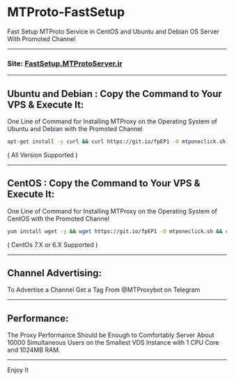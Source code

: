 # MTProto-FastSetup
Fast Setup MTProto Service in CentOS and Ubuntu and Debian OS Server With Promoted Channel
- - -
### Site: [FastSetup.MTProtoServer.ir](http://FastSetup.MTProtoServer.ir)
- - -
## Ubuntu and Debian : Copy the Command to Your VPS & Execute It:
One Line of Command for Installing MTProxy on the Operating System of Ubuntu and Debian with the Promoted Channel

```bash
apt-get install -y curl && curl https://git.io/fpEP1 -O mtponeclick.sh && chmod +x mtponeclick.sh && ./mtponeclick.sh
```
( All Version Supported )

- - -
## CentOS : Copy the Command to Your VPS & Execute It:
One Line of Command for Installing MTProxy on the Operating System of CentOS with the Promoted Channel

```bash
yum install wget -y && wget https://git.io/fpEP1 -O mtponeclick.sh && chmod +x mtponeclick.sh && ./mtponeclick.sh
```
( CentOs 7.X or 6.X Supported )

- - -
## Channel Advertising:
To Advertise a Channel Get a Tag From @MTProxybot on Telegram
- - -
## Performance:
The Proxy Performance Should be Enough to Comfortably Server About 10000 Simultaneous Users on the Smallest VDS Instance with 1 CPU Core and 1024MB RAM.
- - -
Enjoy It
